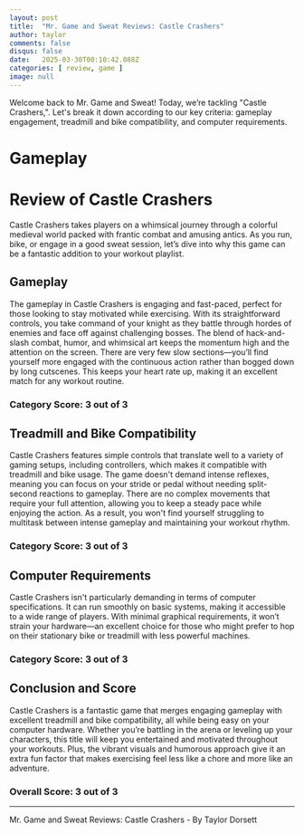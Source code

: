 ```yaml
---
layout: post
title:  "Mr. Game and Sweat Reviews: Castle Crashers"
author: taylor
comments: false
disqus: false
date:   2025-03-30T00:10:42.088Z
categories: [ review, game ]
image: null
---
```


Welcome back to Mr. Game and Sweat! Today, we’re tackling "Castle Crashers,". Let's break it down according to our key criteria: gameplay engagement, treadmill and bike compatibility, and computer requirements.

# Gameplay

# Review of Castle Crashers

Castle Crashers takes players on a whimsical journey through a colorful medieval world packed with frantic combat and amusing antics. As you run, bike, or engage in a good sweat session, let’s dive into why this game can be a fantastic addition to your workout playlist.

## Gameplay

The gameplay in Castle Crashers is engaging and fast-paced, perfect for those looking to stay motivated while exercising. With its straightforward controls, you take command of your knight as they battle through hordes of enemies and face off against challenging bosses. The blend of hack-and-slash combat, humor, and whimsical art keeps the momentum high and the attention on the screen. There are very few slow sections—you’ll find yourself more engaged with the continuous action rather than bogged down by long cutscenes. This keeps your heart rate up, making it an excellent match for any workout routine.

### Category Score: 3 out of 3

## Treadmill and Bike Compatibility

Castle Crashers features simple controls that translate well to a variety of gaming setups, including controllers, which makes it compatible with treadmill and bike usage. The game doesn't demand intense reflexes, meaning you can focus on your stride or pedal without needing split-second reactions to gameplay. There are no complex movements that require your full attention, allowing you to keep a steady pace while enjoying the action. As a result, you won't find yourself struggling to multitask between intense gameplay and maintaining your workout rhythm.

### Category Score: 3 out of 3

## Computer Requirements

Castle Crashers isn't particularly demanding in terms of computer specifications. It can run smoothly on basic systems, making it accessible to a wide range of players. With minimal graphical requirements, it won’t strain your hardware—an excellent choice for those who might prefer to hop on their stationary bike or treadmill with less powerful machines.

### Category Score: 3 out of 3

## Conclusion and Score

Castle Crashers is a fantastic game that merges engaging gameplay with excellent treadmill and bike compatibility, all while being easy on your computer hardware. Whether you’re battling in the arena or leveling up your characters, this title will keep you entertained and motivated throughout your workouts. Plus, the vibrant visuals and humorous approach give it an extra fun factor that makes exercising feel less like a chore and more like an adventure.

### Overall Score: 3 out of 3

---

Mr. Game and Sweat Reviews: Castle Crashers - By Taylor Dorsett
